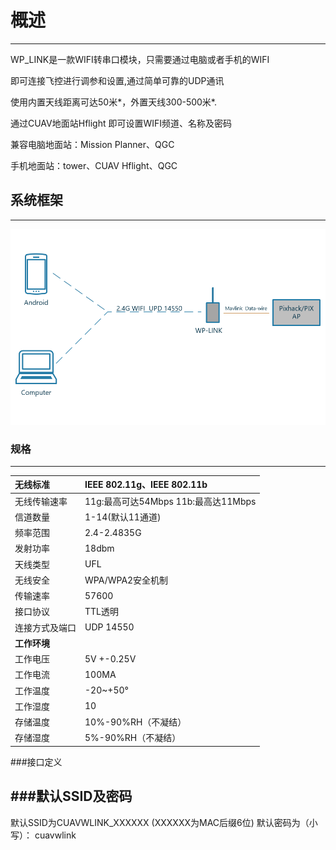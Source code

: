 # 概述

---

WP\_LINK是一款WIFI转串口模块，只需要通过电脑或者手机的WIFI

即可连接飞控进行调参和设置,通过简单可靠的UDP通讯

使用内置天线距离可达50米\*，外置天线300-500米\*.

通过CUAV地面站Hflight 即可设置WIFI频道、名称及密码

兼容电脑地面站：Mission Planner、QGC

手机地面站：tower、CUAV  Hflight、QGC

## 系统框架

---

![](/assets/wp-link.png)

### 规格

---

| 无线标准 | IEEE 802.11g、IEEE 802.11b |
| :--- | :--- |
| 无线传输速率 | 11g:最高可达54Mbps   11b:最高达11Mbps |
| 信道数量 | 1-14\(默认11通道\) |
| 频率范围 | 2.4-2.4835G |
| 发射功率 | 18dbm |
| 天线类型 | UFL |
| 无线安全 | WPA/WPA2安全机制 |
| 传输速率 | 57600 |
| 接口协议 | TTL透明 |
| 连接方式及端口 | UDP 14550 |
| **工作环境** |  |
| 工作电压 | 5V +-0.25V |
| 工作电流 | 100MA |
| 工作温度 | -20~+50° |
| 工作湿度 | 10 |
| 存储温度 | 10%-90%RH（不凝结） |
| 存储湿度 | 5%-90%RH（不凝结） |



###接口定义


###默认SSID及密码
---
默认SSID为CUAVWLINK_XXXXXX (XXXXXX为MAC后缀6位)
默认密码为（小写）： cuavwlink      

